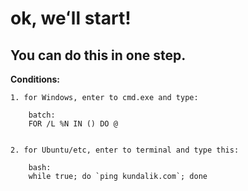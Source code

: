 # ok, weʻll start!

## You can do this in one step.

**Conditions:**

    1. for Windows, enter to cmd.exe and type:

        batch:
        FOR /L %N IN () DO @
    

    2. for Ubuntu/etc, enter to terminal and type this:

        bash:
        while true; do `ping kundalik.com`; done
